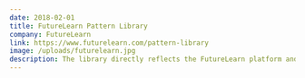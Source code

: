 ```yaml
---
date: 2018-02-01
title: FutureLearn Pattern Library
company: FutureLearn
link: https://www.futurelearn.com/pattern-library
image: /uploads/futurelearn.jpg
description: The library directly reflects the FutureLearn platform and uses the same underlying CSS and markup to display the elements and rules that make up the interface.
---
```


